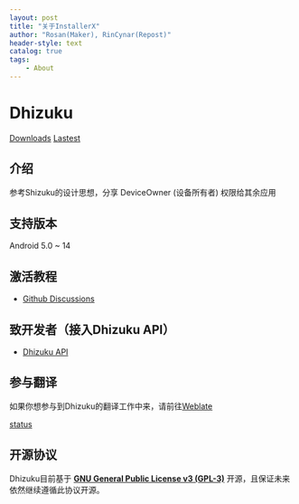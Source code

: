 ```yaml
---
layout: post
title: "关于InstallerX"
author: "Rosan(Maker), RinCynar(Repost)"
header-style: text
catalog: true
tags:
    - About
---
```


# Dhizuku

[Downloads](https://github.com/iamr0s/Dhizuku/releases)
[Lastest](https://github.com/iamr0s/Dhizuku/releases/latest)

## 介绍

参考Shizuku的设计思想，分享 DeviceOwner (设备所有者) 权限给其余应用

## 支持版本

Android 5.0 ~ 14

## 激活教程

- [Github Discussions](https://github.com/iamr0s/Dhizuku/discussions/16)

## 致开发者（接入Dhizuku API）

- [Dhizuku API](https://github.com/iamr0s/Dhizuku-API.git)

## 参与翻译

如果你想参与到Dhizuku的翻译工作中来，请前往[Weblate](https://hosted.weblate.org/engage/dhizuku/)

[status](https://hosted.weblate.org/engage/dhizuku/)

## 开源协议

Dhizuku目前基于 [**GNU General Public License v3 (GPL-3)**](http://www.gnu.org/copyleft/gpl.html) 开源，且保证未来依然继续遵循此协议开源。